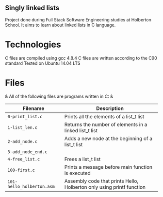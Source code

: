 ## Singly linked lists
Project done during Full Stack Software Engineering studies at Holberton School. It aims to learn about linked lists in C language.

# Technologies
C files are compiled using gcc 4.8.4
C files are written according to the C90 standard
Tested on Ubuntu 14.04 LTS
# Files
& All of the following files are programs written in C: &

| Filename | Description |
| -------- | ----------- |
| `0-print_list.c` | Prints all the elements of a list_t list |
| `1-list_len.c` | Returns the number of elements in a linked list_t list |
| `2-add_node.c` | Adds a new node at the beginning of a list_t list |
| `3-add_node_end.c` | |	Adds a new node at the end of a list_t list |
| `4-free_list.c` |	Frees a list_t list |
| `100-first.c` | Prints a message before main function is executed |
| `101-hello_holberton.asm` |	Assembly code that prints Hello, Holberton only using printf function |
